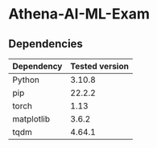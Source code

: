 # Athena-AI-ML-Exam

## Dependencies

| Dependency | Tested version |
| ---------- | -------------- |
| Python     | 3.10.8         |
| pip        | 22.2.2         |
| torch      | 1.13           |
| matplotlib | 3.6.2          |
| tqdm       | 4.64.1         |
